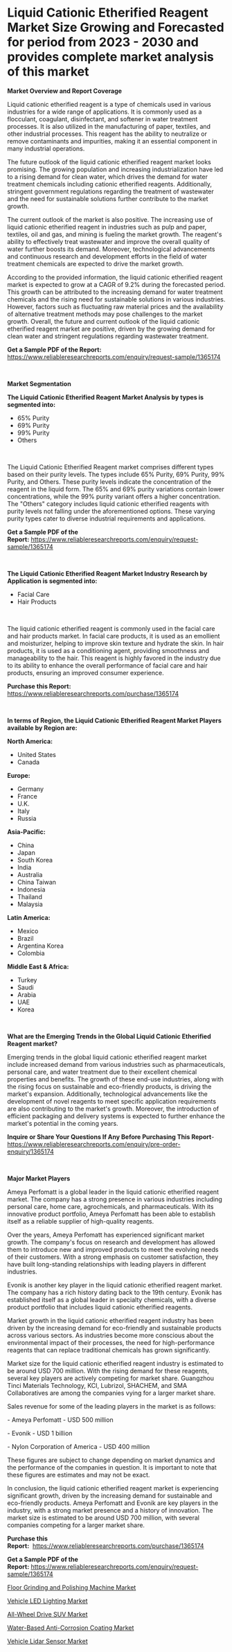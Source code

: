<p><h1>Liquid Cationic Etherified Reagent Market Size Growing and Forecasted for period from 2023 - 2030 and provides complete market analysis of this market</h1></p><p><strong>Market Overview and Report Coverage</strong></p>
<p><p>Liquid cationic etherified reagent is a type of chemicals used in various industries for a wide range of applications. It is commonly used as a flocculant, coagulant, disinfectant, and softener in water treatment processes. It is also utilized in the manufacturing of paper, textiles, and other industrial processes. This reagent has the ability to neutralize or remove contaminants and impurities, making it an essential component in many industrial operations.</p><p>The future outlook of the liquid cationic etherified reagent market looks promising. The growing population and increasing industrialization have led to a rising demand for clean water, which drives the demand for water treatment chemicals including cationic etherified reagents. Additionally, stringent government regulations regarding the treatment of wastewater and the need for sustainable solutions further contribute to the market growth.</p><p>The current outlook of the market is also positive. The increasing use of liquid cationic etherified reagent in industries such as pulp and paper, textiles, oil and gas, and mining is fueling the market growth. The reagent's ability to effectively treat wastewater and improve the overall quality of water further boosts its demand. Moreover, technological advancements and continuous research and development efforts in the field of water treatment chemicals are expected to drive the market growth.</p><p>According to the provided information, the liquid cationic etherified reagent market is expected to grow at a CAGR of 9.2% during the forecasted period. This growth can be attributed to the increasing demand for water treatment chemicals and the rising need for sustainable solutions in various industries. However, factors such as fluctuating raw material prices and the availability of alternative treatment methods may pose challenges to the market growth. Overall, the future and current outlook of the liquid cationic etherified reagent market are positive, driven by the growing demand for clean water and stringent regulations regarding wastewater treatment.</p></p>
<p><strong>Get a Sample PDF of the Report:</strong> <a href="https://www.reliableresearchreports.com/enquiry/request-sample/1365174">https://www.reliableresearchreports.com/enquiry/request-sample/1365174</a></p>
<p>&nbsp;</p>
<p><strong>Market Segmentation</strong></p>
<p><strong>The Liquid Cationic Etherified Reagent Market Analysis by types is segmented into:</strong></p>
<p><ul><li>65% Purity</li><li>69% Purity</li><li>99% Purity</li><li>Others</li></ul></p>
<p>&nbsp;</p>
<p><p>The Liquid Cationic Etherified Reagent market comprises different types based on their purity levels. The types include 65% Purity, 69% Purity, 99% Purity, and Others. These purity levels indicate the concentration of the reagent in the liquid form. The 65% and 69% purity variations contain lower concentrations, while the 99% purity variant offers a higher concentration. The "Others" category includes liquid cationic etherified reagents with purity levels not falling under the aforementioned options. These varying purity types cater to diverse industrial requirements and applications.</p></p>
<p><strong>Get a Sample PDF of the Report:</strong>&nbsp;<a href="https://www.reliableresearchreports.com/enquiry/request-sample/1365174">https://www.reliableresearchreports.com/enquiry/request-sample/1365174</a></p>
<p>&nbsp;</p>
<p><strong>The Liquid Cationic Etherified Reagent Market Industry Research by Application is segmented into:</strong></p>
<p><ul><li>Facial Care</li><li>Hair Products</li></ul></p>
<p>&nbsp;</p>
<p><p>The liquid cationic etherified reagent is commonly used in the facial care and hair products market. In facial care products, it is used as an emollient and moisturizer, helping to improve skin texture and hydrate the skin. In hair products, it is used as a conditioning agent, providing smoothness and manageability to the hair. This reagent is highly favored in the industry due to its ability to enhance the overall performance of facial care and hair products, ensuring an improved consumer experience.</p></p>
<p><strong>Purchase this Report:</strong>&nbsp; <a href="https://www.reliableresearchreports.com/purchase/1365174">https://www.reliableresearchreports.com/purchase/1365174</a></p>
<p>&nbsp;</p>
<p><strong>In terms of Region, the Liquid Cationic Etherified Reagent Market Players available by Region are:</strong></p>
<p>
    <p> <strong> North America: </strong>
        <ul>
            <li>United States</li>
            <li>Canada</li>
        </ul>
        </p> 
    <p> <strong> Europe: </strong>
        <ul>
            <li>Germany</li>
            <li>France</li>
            <li>U.K.</li>
            <li>Italy</li>
            <li>Russia</li>
        </ul>
        </p> 
    <p> <strong> Asia-Pacific: </strong>
        <ul>
            <li>China</li>
            <li>Japan</li>
            <li>South Korea</li>
            <li>India</li>
            <li>Australia</li>
            <li>China Taiwan</li>
            <li>Indonesia</li>
            <li>Thailand</li>
            <li>Malaysia</li>
        </ul>
        </p> 
    <p> <strong> Latin America: </strong>
        <ul>
            <li>Mexico</li>
            <li>Brazil</li>
            <li>Argentina Korea</li>
            <li>Colombia</li>
        </ul>
        </p> 
    <p> <strong> Middle East & Africa: </strong>
        <ul>
            <li>Turkey</li>
            <li>Saudi</li>
            <li>Arabia</li>
            <li>UAE</li>
            <li>Korea</li>
        </ul>
    </p>
    </p>
<p>&nbsp;</p>
<p><strong>What are the Emerging Trends in the Global Liquid Cationic Etherified Reagent market?</strong></p>
<p><p>Emerging trends in the global liquid cationic etherified reagent market include increased demand from various industries such as pharmaceuticals, personal care, and water treatment due to their excellent chemical properties and benefits. The growth of these end-use industries, along with the rising focus on sustainable and eco-friendly products, is driving the market's expansion. Additionally, technological advancements like the development of novel reagents to meet specific application requirements are also contributing to the market's growth. Moreover, the introduction of efficient packaging and delivery systems is expected to further enhance the market's potential in the coming years.</p></p>
<p><strong>Inquire or Share Your Questions If Any Before Purchasing This Report</strong>- <a href="https://www.reliableresearchreports.com/enquiry/pre-order-enquiry/1365174">https://www.reliableresearchreports.com/enquiry/pre-order-enquiry/1365174</a></p>
<p>&nbsp;</p>
<p><strong>Major Market Players</strong></p>
<p><p>Ameya Perfomatt is a global leader in the liquid cationic etherified reagent market. The company has a strong presence in various industries including personal care, home care, agrochemicals, and pharmaceuticals. With its innovative product portfolio, Ameya Perfomatt has been able to establish itself as a reliable supplier of high-quality reagents.</p><p>Over the years, Ameya Perfomatt has experienced significant market growth. The company's focus on research and development has allowed them to introduce new and improved products to meet the evolving needs of their customers. With a strong emphasis on customer satisfaction, they have built long-standing relationships with leading players in different industries.</p><p>Evonik is another key player in the liquid cationic etherified reagent market. The company has a rich history dating back to the 19th century. Evonik has established itself as a global leader in specialty chemicals, with a diverse product portfolio that includes liquid cationic etherified reagents.</p><p>Market growth in the liquid cationic etherified reagent industry has been driven by the increasing demand for eco-friendly and sustainable products across various sectors. As industries become more conscious about the environmental impact of their processes, the need for high-performance reagents that can replace traditional chemicals has grown significantly.</p><p>Market size for the liquid cationic etherified reagent industry is estimated to be around USD 700 million. With the rising demand for these reagents, several key players are actively competing for market share. Guangzhou Tinci Materials Technology, KCI, Lubrizol, SHACHEM, and SMA Collaboratives are among the companies vying for a larger market share.</p><p>Sales revenue for some of the leading players in the market is as follows:</p><p>- Ameya Perfomatt - USD 500 million</p><p>- Evonik - USD 1 billion</p><p>- Nylon Corporation of America - USD 400 million</p><p>These figures are subject to change depending on market dynamics and the performance of the companies in question. It is important to note that these figures are estimates and may not be exact.</p><p>In conclusion, the liquid cationic etherified reagent market is experiencing significant growth, driven by the increasing demand for sustainable and eco-friendly products. Ameya Perfomatt and Evonik are key players in the industry, with a strong market presence and a history of innovation. The market size is estimated to be around USD 700 million, with several companies competing for a larger market share.</p></p>
<p><strong>Purchase this Report:</strong>&nbsp;&nbsp;<a href="https://www.reliableresearchreports.com/purchase/1365174">https://www.reliableresearchreports.com/purchase/1365174</a></p>
<p></p>
<p><strong>Get a Sample PDF of the Report:</strong>&nbsp;<a href="https://www.reliableresearchreports.com/enquiry/request-sample/1365174">https://www.reliableresearchreports.com/enquiry/request-sample/1365174</a></p>
<p><p><a href="https://www.linkedin.com/pulse/floor-grinding-polishing-machine-market-research-g1rnf/">Floor Grinding and Polishing Machine Market</a></p><p><a href="https://medium.com/@elvirabogdani08/vehicle-led-lighting-market-size-growth-forecast-2023-2030-edeadc782b1b">Vehicle LED Lighting Market</a></p><p><a href="https://github.com/WillieWoodard/Market-Research-Report-List-1/blob/main/all-wheel-drive-suv-market.md">All-Wheel Drive SUV Market</a></p><p><a href="https://github.com/PeterParrish5/Market-Research-Report-List-1/blob/main/water-based-anti-corrosion-coating-market.md">Water-Based Anti-Corrosion Coating Market</a></p><p><a href="https://medium.com/@entelaloshi55/vehicle-lidar-sensor-market-size-growth-forecast-2023-2030-33a91be908b1">Vehicle Lidar Sensor Market</a></p></p>